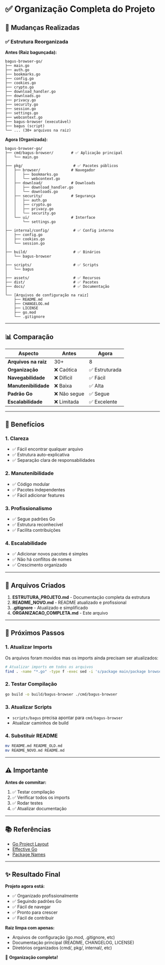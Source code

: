 # ✅ Organização Completa do Projeto

## 🎯 Mudanças Realizadas

### ✅ Estrutura Reorganizada

**Antes (Raiz bagunçada):**
```
bagus-browser-go/
├── main.go
├── auth.go
├── bookmarks.go
├── config.go
├── cookies.go
├── crypto.go
├── download_handler.go
├── downloads.go
├── privacy.go
├── security.go
├── session.go
├── settings.go
├── webcontext.go
├── bagus-browser (executável)
├── bagus (script)
└── ... (30+ arquivos na raiz)
```

**Agora (Organizada):**
```
bagus-browser-go/
├── cmd/bagus-browser/        # ✅ Aplicação principal
│   └── main.go
│
├── pkg/                       # ✅ Pacotes públicos
│   ├── browser/              # Navegador
│   │   ├── bookmarks.go
│   │   └── webcontext.go
│   ├── download/             # Downloads
│   │   ├── download_handler.go
│   │   └── downloads.go
│   ├── security/             # Segurança
│   │   ├── auth.go
│   │   ├── crypto.go
│   │   ├── privacy.go
│   │   └── security.go
│   └── ui/                   # Interface
│       └── settings.go
│
├── internal/config/           # ✅ Config interno
│   ├── config.go
│   ├── cookies.go
│   └── session.go
│
├── build/                     # ✅ Binários
│   └── bagus-browser
│
├── scripts/                   # ✅ Scripts
│   └── bagus
│
├── assets/                    # ✅ Recursos
├── dist/                      # ✅ Pacotes
├── docs/                      # ✅ Documentação
│
└── [Arquivos de configuração na raiz]
    ├── README.md
    ├── CHANGELOG.md
    ├── LICENSE
    ├── go.mod
    └── .gitignore
```

---

## 📊 Comparação

| Aspecto | Antes | Agora |
|---------|-------|-------|
| **Arquivos na raiz** | 30+ | 8 |
| **Organização** | ❌ Caótica | ✅ Estruturada |
| **Navegabilidade** | ❌ Difícil | ✅ Fácil |
| **Manutenibilidade** | ❌ Baixa | ✅ Alta |
| **Padrão Go** | ❌ Não segue | ✅ Segue |
| **Escalabilidade** | ❌ Limitada | ✅ Excelente |

---

## 🎯 Benefícios

### 1. **Clareza**
- ✅ Fácil encontrar qualquer arquivo
- ✅ Estrutura auto-explicativa
- ✅ Separação clara de responsabilidades

### 2. **Manutenibilidade**
- ✅ Código modular
- ✅ Pacotes independentes
- ✅ Fácil adicionar features

### 3. **Profissionalismo**
- ✅ Segue padrões Go
- ✅ Estrutura reconhecível
- ✅ Facilita contribuições

### 4. **Escalabilidade**
- ✅ Adicionar novos pacotes é simples
- ✅ Não há conflitos de nomes
- ✅ Crescimento organizado

---

## 📝 Arquivos Criados

1. **ESTRUTURA_PROJETO.md** - Documentação completa da estrutura
2. **README_NOVO.md** - README atualizado e profissional
3. **.gitignore** - Atualizado e simplificado
4. **ORGANIZACAO_COMPLETA.md** - Este arquivo

---

## 🚀 Próximos Passos

### 1. Atualizar Imports
Os arquivos foram movidos mas os imports ainda precisam ser atualizados:

```bash
# Atualizar imports em todos os arquivos
find . -name "*.go" -type f -exec sed -i 's/package main/package browser/g' {} \;
```

### 2. Testar Compilação
```bash
go build -o build/bagus-browser ./cmd/bagus-browser
```

### 3. Atualizar Scripts
- `scripts/bagus` precisa apontar para `cmd/bagus-browser`
- Atualizar caminhos de build

### 4. Substituir README
```bash
mv README.md README_OLD.md
mv README_NOVO.md README.md
```

---

## ⚠️ Importante

**Antes de commitar:**
1. ✅ Testar compilação
2. ✅ Verificar todos os imports
3. ✅ Rodar testes
4. ✅ Atualizar documentação

---

## 📚 Referências

- [Go Project Layout](https://github.com/golang-standards/project-layout)
- [Effective Go](https://go.dev/doc/effective_go)
- [Package Names](https://go.dev/blog/package-names)

---

## ✨ Resultado Final

**Projeto agora está:**
- ✅ Organizado profissionalmente
- ✅ Seguindo padrões Go
- ✅ Fácil de navegar
- ✅ Pronto para crescer
- ✅ Fácil de contribuir

**Raiz limpa com apenas:**
- Arquivos de configuração (go.mod, .gitignore, etc)
- Documentação principal (README, CHANGELOG, LICENSE)
- Diretórios organizados (cmd/, pkg/, internal/, etc)

🎉 **Organização completa!**
